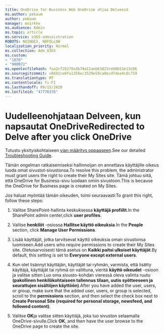 ```yaml
---
title: OneDrive for Business Web OneDrive ohjaa Delvessä
ms.author: pebaum
author: pebaum
manager: mnirkhe
ms.audience: Admin
ms.topic: article
ms.service: o365-administration
ROBOTS: NOINDEX, NOFOLLOW
localization_priority: Normal
ms.collection: Adm_O365
ms.custom:
- "1870"
- "900072"
ms.openlocfilehash: faa2cf25270a3b74a12aeb63d23ce98b51e13cb6
ms.sourcegitcommit: c6692ce0fa1358ec3529e59ca0ecdfdea4cdc759
ms.translationtype: MT
ms.contentlocale: fi-FI
ms.lasthandoff: 09/15/2020
ms.locfileid: "47776376"
---
```

# <a name="redirected-to-delve-after-you-click-onedrive"></a><span data-ttu-id="0c769-102">Uudelleenohjataan Delveen, kun napsautat OneDrive</span><span class="sxs-lookup"><span data-stu-id="0c769-102">Redirected to Delve after you click OneDrive</span></span>

<span data-ttu-id="0c769-103">Tutustu yksityiskohtaiseen [vian määritys oppaaseen](https://docs.microsoft.com/sharepoint/support/sites/troubleshooting-guide-for-sites-stopped-at-provisioning).</span><span class="sxs-lookup"><span data-stu-id="0c769-103">See our detailed [Troubleshooting Guide](https://docs.microsoft.com/sharepoint/support/sites/troubleshooting-guide-for-sites-stopped-at-provisioning).</span></span>

<span data-ttu-id="0c769-104">Tämän ongelman ratkaisemiseksi hallinnoijan on annettava käyttäjille oikeus luoda omat sivustot-sivustonsa.</span><span class="sxs-lookup"><span data-stu-id="0c769-104">To resolve this problem, the administrator must grant users the right to create their My Sites site.</span></span> <span data-ttu-id="0c769-105">Tämä johtuu siitä, että OneDrive for Business-sivu luodaan omiin sivustoon.</span><span class="sxs-lookup"><span data-stu-id="0c769-105">This is because the OneDrive for Business page is created on My Sites.</span></span>

<span data-ttu-id="0c769-106">Jos haluat myöntää tämän oikeuden, toimi seuraavasti:</span><span class="sxs-lookup"><span data-stu-id="0c769-106">To grant this right, follow these steps:</span></span>

1. <span data-ttu-id="0c769-107">Valitse SharePoint-hallinta keskuksessa **käyttäjä profiilit**.</span><span class="sxs-lookup"><span data-stu-id="0c769-107">In the SharePoint admin center,click **user profiles**.</span></span>

2. <span data-ttu-id="0c769-108">Valitse **henkilöt** -osiossa **Hallitse käyttö oikeuksia**.</span><span class="sxs-lookup"><span data-stu-id="0c769-108">In the **People** section, click **Manage User Permissions**.</span></span>

3. <span data-ttu-id="0c769-109">Lisää käyttäjät, jotka tarvitsevat käyttö oikeuksia oman sivustonsa luomiseen.</span><span class="sxs-lookup"><span data-stu-id="0c769-109">Add users who require permissions to create their My Sites site.</span></span> <span data-ttu-id="0c769-110">Oletusarvoisesti tämä asetus on **Kaikki paitsi ulkoiset käyttäjät**.</span><span class="sxs-lookup"><span data-stu-id="0c769-110">By default, this setting is set to **Everyone except external users**.</span></span>

4. <span data-ttu-id="0c769-111">Kun olet lisännyt käyttäjän, käyttäjät tai ryhmän, varmista, että lisätty käyttäjä, käyttäjät tai ryhmä on valittuna, vieritä **käyttö oikeudet** -osioon ja valitse sitten Luo oma sivusto-kohdan vieressä oleva valinta ruutu **(pakollinen henkilökohtaiseen tallennus tilaan, uutis syötteeseen ja seurattujen sisältöjen käyttöön)**.</span><span class="sxs-lookup"><span data-stu-id="0c769-111">After you have added the user, users, or group, make sure that the added user, users, or group is selected, scroll to the **permissions** section, and then select the check box next to **Create Personal Site (required for personal storage, newsfeed, and followed content)**.</span></span>

5. <span data-ttu-id="0c769-112">Valitse **OK**ja valitse sitten käyttäjä, joka luo sivuston selaamalla OneDrive-sivulle.</span><span class="sxs-lookup"><span data-stu-id="0c769-112">Click **OK**, and then have the user browse to the OneDrive page to create the site.</span></span>
